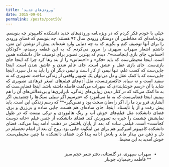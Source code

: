 ```yaml
---
title: 'ورودی‌های جدید'
date: 2015-09-01
permalink: /posts/post50/
---
```

<div align="justify" dir="rtl" style="font-family:vazir;">

خیلی با خودم فکر کردم که در ويژه‌نامه ورودی‌های جدید دانشکده کامپیوتر چه بنویسم. ویژه‌نامه‌ای که مخاطبین آن دوستان ورودی سال ۹۴ هستند. چه بنویسم که فضای ورودی را برای آنها توصیف کنم و بگویم که به چه دنیایی وارد شده‌اند. پیش از نوشتن این متن، داشتم اشعار سهراب سپهری را مرور می‌کردم که به این قطعه رسیدم، «کودکان احساس، جای بازی اینجاست»*. دیدم که بهترین تصویر برای توصیف حال دانشکده همین است. اینجا محیطی‌ست که باید «فکر» و «احساس» را از بند رها کرد چرا که اینجا جای بازی‌ست. جای بازی عقل و عشق است. جای عالم شدن و عاشق شدن است. اینجا جایی‌ست که کسب علم، تنها نیمی از کار است و نیمی دیگر آن را باید به دل سپرد. اینجا جایی‌ست که با کمک عقل و دل می‌توان یک تصویر واقعی از زندگی ساخت. تصویری که نه سفید است و نه سیاه. خاکستری‌ست، مثل آدم‌های فیلم‌های اصغر فرهادی. تصویری که شاید با آن «رسم خوشایند»ی که سهراب می‌گفت فاصله داشته باشد. اینجا فضایی‌ست که به ما کمک می‌کند که در کنار دیدن زیبایی‌های زندگی، نابرابری‌ها و بی‌عدالتی‌های آن را هم ببینیم. اینجا فضایی‌ست که به ما می‌آموزد که «نترسيم اگر سيلی سنگ‌ها را چشيديم، اگر آبشاری فرو برد ما را، اگر راه‌مان سخت بود و نفس‌گير»** که رسم زندگی این است. باید پیش رفت و از پا نایستاد. اینجا، جای ساده‌ای‌ هم هست. جایی ساده و بی‌زرق و برق. فضای دانشکده مثل فیلم‌های خوش آب و رنگ هالیوودی و ترکی نیست که در طول نمایشش چشمت را خیره به تصویرش کند. فضای دانشکده از جنس فیلم «خانه دوست کجاست» است. فیلمی ساده که بعد از پایان یافتنش در ذهنت ادامه پیدا می‌کند. فضای دانشکده کامپیوتر امیرکبیر هم برای من اینگونه جایی بود. روح آن بعد از اتمام تحصیلم در دل و ذهن من بیدار ماند و یادش ادامه پیدا کرد. فضای دانشکده ما چنین محیطی‌ست. خوش آمدید به این محیط.<br>
<br>
* سهراب سپهری، در گلستانه، دفتر شعر حجم سبز<br>
** فاطمه رحیمیان، جویبار<br>


</div>
